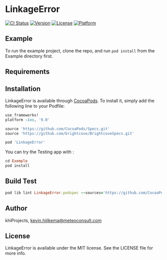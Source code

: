 # LinkageError

[![CI Status](https://img.shields.io/travis/khiProjects/LinkageError.svg?style=flat)](https://travis-ci.org/khiProjects/LinkageError)
[![Version](https://img.shields.io/cocoapods/v/LinkageError.svg?style=flat)](https://cocoapods.org/pods/LinkageError)
[![License](https://img.shields.io/cocoapods/l/LinkageError.svg?style=flat)](https://cocoapods.org/pods/LinkageError)
[![Platform](https://img.shields.io/cocoapods/p/LinkageError.svg?style=flat)](https://cocoapods.org/pods/LinkageError)

## Example

To run the example project, clone the repo, and run `pod install` from the Example directory first.

## Requirements

## Installation

LinkageError is available through [CocoaPods](https://cocoapods.org). To install
it, simply add the following line to your Podfile:

```ruby
use_frameworks!
platform :ios, '9.0'

source 'https://github.com/CocoaPods/Specs.git'
source 'https://github.com/brightcove/BrightcoveSpecs.git'

pod 'LinkageError'
```

You can try the Testing app with :
```ruby
cd Exemple
pod install
```
## Build Test
```ruby
pod lib lint LinkageError.podspec --sources='https://github.com/CocoaPods/Specs.git,https://github.com/brightcove/BrightcoveSpecs.git’ --allow-warnings
```
## Author

khiProjects, kevin.hijlkema@meteoconsult.com

## License

LinkageError is available under the MIT license. See the LICENSE file for more info.
